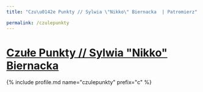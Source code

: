 ```yaml
---
title: "Czu\u0142e Punkty // Sylwia \"Nikko\" Biernacka  | Patromierz"

permalink: /czulepunkty
---
```


# [Czułe Punkty // Sylwia "Nikko" Biernacka ](https://patronite.pl/czulepunkty)

{% include profile.md name="czulepunkty" prefix="c" %}
